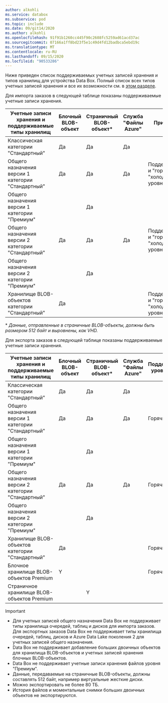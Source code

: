 ```yaml
---
author: alkohli
ms.service: databox
ms.subservice: pod
ms.topic: include
ms.date: 09/git14/2020
ms.author: alkohli
ms.openlocfilehash: 91f91b1260cc445f90c2608fc5259ad61acd37ac
ms.sourcegitcommit: 07166a1ff8bd23f5e1c49d4fd12badbca5ebd19c
ms.translationtype: MT
ms.contentlocale: ru-RU
ms.lasthandoff: 09/15/2020
ms.locfileid: "90533286"
---
```

Ниже приведен список поддерживаемых учетных записей хранения и типов хранилищ для устройства Data Box. Полный список всех типов учетных записей хранения и все их возможности см. в [этом разделе](/azure/storage/common/storage-account-overview#types-of-storage-accounts).

Для импорта заказов в следующей таблице показаны поддерживаемые учетные записи хранения.

| **Учетные записи хранения и поддерживаемые типы хранилищ** | **Блочный BLOB-объект** |**Страничный BLOB-объект*** |**Служба "Файлы Azure"** |**Примечания**|
| --- | --- | -- | -- | -- |
| Классическая категории "Стандартный" | Да | Да | Да |
| Общего назначения версии 1 категории "Стандартный"  | Да | Да | Да | Поддерживаются и "горячие" и "холодные" уровни.|
| Общего назначения версии 1 категории "Премиум"  |  | Да| | |
| Общего назначения версии 2 категории "Стандартный"  | Да | Да | Да | Поддерживаются и "горячие" и "холодные" уровни.|
| Общего назначения версии 2 категории "Премиум"  |  |Да | | |
| Хранилище BLOB-объектов категории "Стандартный" |Да | | |Поддерживаются и "горячие" и "холодные" уровни. |

\* *Данные, отправленные в страничные BLOB-объекты, должны быть размером 512 байт и выровнены, как VHD.*

Для экспорта заказов в следующей таблице показаны поддерживаемые учетные записи хранения.

| **Учетные записи хранения и поддерживаемые типы хранилищ** | **Блочный BLOB-объект** |**Страничный BLOB-объект*** |**Служба "Файлы Azure"** |**Поддерживаемые уровни доступа**|
| --- | --- | -- | -- | -- |
| Классическая категории "Стандартный" | Да | Да | Да | |
| Общего назначения версии 1 категории "Стандартный"  | Да | Да | Да | Горячий, крутой|
| Общего назначения версии 1 категории "Премиум"  |  | Да| | |
| Общего назначения версии 2 категории "Стандартный"  | Да | Да | Да | Горячий, крутой|
| Общего назначения версии 2 категории "Премиум"  |  |Да | | |
| Хранилище BLOB-объектов категории "Стандартный" |Да | | |Горячий, крутой |
| Блочное хранилище BLOB-объектов Premium |Y | | |Горячий, крутой |
| Страничное хранилище BLOB-объектов Premium | |Y | | |

> [!IMPORTANT]
> - Для учетных записей общего назначения Data Box не поддерживает типы хранилища очередей, таблиц и дисков для импорта заказов. Для экспортных заказов Data Box не поддерживает типы хранилища очередей, таблиц, дисков и Azure Data Lake поколения 2 для учетных записей общего назначения.
> - Data Box не поддерживает добавление больших двоичных объектов для хранилища BLOB-объектов и учетных записей хранения блочных BLOB-объектов.
> - Data Box не поддерживает учетные записи хранения файлов уровня "Премиум".
> - Данные, передаваемые на страничные BLOB-объекты, должны составлять 512 байт, например виртуальные жесткие диски.
> - Можно экспортировать не более 80 ТБ.
> - История файлов и моментальные снимки больших двоичных объектов не экспортируются.


